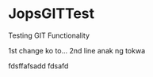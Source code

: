 # JopsGITTest
Testing GIT Functionality

1st change ko to...
2nd line anak ng tokwa


fdsffafsadd
fdsafd
